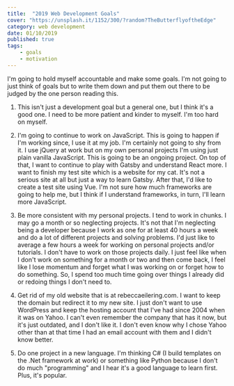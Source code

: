 ```yaml
---
title:  "2019 Web Development Goals" 
cover: "https://unsplash.it/1152/300/?random?TheButterflyoftheEdge"
category: web development
date: 01/10/2019
published: true
tags: 
    - goals
    - motivation
---
```


I'm going to hold myself accountable and make some goals. I'm not going to just think of goals but to write them down and put them out there to be judged by the one person reading this. 

1. This isn't just a development goal but a general one, but I think it's a good one. I need to be more patient and kinder to myself. I'm too hard on myself. 

2. I'm going to continue to work on JavaScript. This is going to happen if I'm working since, I use it at my job. I'm certainly not going to shy from it. I use jQuery at work but on my own personal projects I'm using just plain vanilla JavaScript. This is going to be an ongoing project. On top of that, I want to continue to play with Gatsby and understand React more. I want to finish my test site which is a website for my cat. It's not a serious site at all but just a way to learn Gatsby. After that, I'd like to create a test site using Vue. I'm not sure how much frameworks are going to help me, but I think if I understand frameworks, in turn, I'll learn more JavaScript.

3. Be more consistent with my personal projects. I tend to work in chunks. I may go a month or so neglecting projects. It's not that I'm neglecting being a developer because I work as one for at least 40 hours a week and do a lot of different projects and solving problems. I'd just like to average a few hours a week for working on personal projects and/or tutorials. I don't have to work on those projects daily. I just feel like when I don't work on something for a month or two and then come back, I feel like I lose momentum and forget what I was working on or forget how to do something. So, I spend too much time going over things I already did or redoing things I don't need to.

4. Get rid of my old website that is at rebeccaeilering.com. I want to keep the domain but redirect it to my new site. I just don't want to use WordPress and keep the hosting account that I've had since 2004 when it was on Yahoo. I can't even remember the company that has it now, but it's just outdated, and I don't like it. I don't even know why I chose Yahoo other than at that time I had an email account with them and I didn't know better. 

5. Do one project in a new language. I'm thinking C# (I build templates on the .Net framework at work) or something like Python because I don't do much "programming" and I hear it's a good language to learn first. Plus, it's popular.


